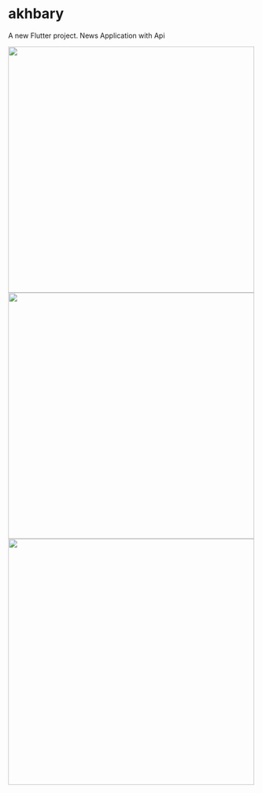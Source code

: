 # akhbary

A new Flutter project.
News Application with Api



<p float="left">
 <img src="https://user-images.githubusercontent.com/43120067/147133848-2ea0daae-60c6-4c36-91ab-f230e0696f9c.png" width="500" >

<img src="https://user-images.githubusercontent.com/43120067/147134002-a413eef8-5df3-4437-bf92-02ec7b21cfa1.png" width="500" >

<img src="https://user-images.githubusercontent.com/43120067/147133887-467e924c-24bc-455e-ba65-2e43a45e61d1.png" width="500" >


</p>
 

